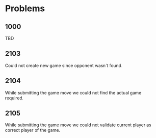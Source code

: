 # Problems

## 1000

TBD

## 2103

Could not create new game since opponent wasn't found.

## 2104

While submitting the game move we could not find the actual game required.

## 2105

While submitting the game move we could not validate
current player as correct player of the game.

